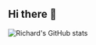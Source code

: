 ## Hi there 👋

<!--
**rjo-uk/rjo-uk** is a ✨ _special_ ✨ repository because its `README.md` (this file) appears on your GitHub profile.

Here are some ideas to get you started:

- 🔭 I’m currently working on ...
- 🌱 I’m currently learning ...
- 👯 I’m looking to collaborate on ...
- 🤔 I’m looking for help with ...
- 💬 Ask me about ...
- 📫 How to reach me: ...
- 😄 Pronouns: ...
- ⚡ Fun fact: ...
-->

![Richard's GitHub stats](https://github-readme-stats.vercel.app/api?username=rjo-uk&show=reviews,discussions_started,discussions_answered,prs_merged,prs_merged_percentage)

